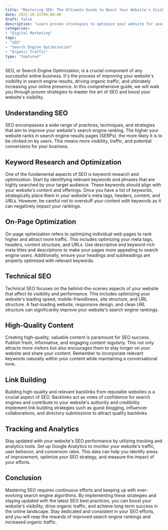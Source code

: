 ```yaml
---
title: "Mastering SEO: The Ultimate Guide to Boost Your Website's Visibility"
date: 2021-10-31T09:00:00
draft: false
description: "Learn proven strategies to optimize your website for search engines and drive more organic traffic."
categories:
- "Digital Marketing"
tags:
- "SEO"
- "Search Engine Optimization"
- "Organic Traffic"
type: "featured"
---
```


SEO, or Search Engine Optimization, is a crucial component of any successful online business. It's the process of improving your website's visibility in search engine results, driving organic traffic, and ultimately increasing your online presence. In this comprehensive guide, we will walk you through proven strategies to master the art of SEO and boost your website's visibility.

## Understanding SEO

SEO encompasses a wide range of practices, techniques, and strategies that aim to improve your website's search engine ranking. The higher your website ranks in search engine results pages (SERPs), the more likely it is to be clicked on by users. This means more visibility, traffic, and potential conversions for your business.

## Keyword Research and Optimization

One of the fundamental aspects of SEO is keyword research and optimization. Start by identifying relevant keywords and phrases that are highly searched by your target audience. These keywords should align with your website's content and offerings. Once you have a list of keywords, strategically place them in your website's meta tags, headers, content, and URLs. However, be careful not to overstuff your content with keywords as it can negatively impact your rankings.

## On-Page Optimization

On-page optimization refers to optimizing individual web pages to rank higher and attract more traffic. This includes optimizing your meta tags, headers, content structure, and URLs. Use descriptive and keyword-rich meta titles and descriptions to make your pages more appealing to search engine users. Additionally, ensure your headings and subheadings are properly optimized with relevant keywords.

## Technical SEO

Technical SEO focuses on the behind-the-scenes aspects of your website that affect its visibility and performance. This includes optimizing your website's loading speed, mobile-friendliness, site structure, and URL structure. A fast-loading website, responsive design, and clean URL structure can significantly improve your website's search engine rankings.

## High-Quality Content

Creating high-quality, valuable content is paramount for SEO success. Publish fresh, informative, and engaging content regularly. This not only attracts more visitors but also encourages them to stay longer on your website and share your content. Remember to incorporate relevant keywords naturally within your content while maintaining a conversational tone.

## Link Building

Building high-quality and relevant backlinks from reputable websites is a crucial aspect of SEO. Backlinks act as votes of confidence for search engines and contribute to your website's authority and credibility. Implement link building strategies such as guest blogging, influencer collaborations, and directory submissions to attract quality backlinks.

## Tracking and Analytics

Stay updated with your website's SEO performance by utilizing tracking and analytics tools. Set up Google Analytics to monitor your website's traffic, user behavior, and conversion rates. This data can help you identify areas of improvement, optimize your SEO strategy, and measure the impact of your efforts.

## Conclusion

Mastering SEO requires continuous efforts and keeping up with ever-evolving search engine algorithms. By implementing these strategies and staying updated with the latest SEO best practices, you can boost your website's visibility, drive organic traffic, and achieve long-term success in the online landscape. Stay dedicated and consistent in your SEO efforts, and you will reap the rewards of improved search engine rankings and increased organic traffic.
